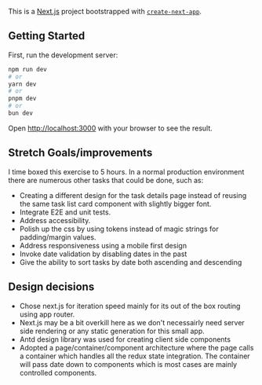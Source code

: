 This is a [Next.js](https://nextjs.org/) project bootstrapped with [`create-next-app`](https://github.com/vercel/next.js/tree/canary/packages/create-next-app).

## Getting Started

First, run the development server:

```bash
npm run dev
# or
yarn dev
# or
pnpm dev
# or
bun dev
```

Open [http://localhost:3000](http://localhost:3000) with your browser to see the result.


## Stretch Goals/improvements

I time boxed this exercise to 5 hours. In a normal production environment there are numerous other tasks that could be done, such as:

- Creating a different design for the task details page instead of reusing the same task list card component with slightly bigger font.
- Integrate E2E and unit tests.
- Address accessibility.
- Polish up the css by using tokens instead of magic strings for padding/margin values.
- Address responsiveness using a mobile first design
- Invoke date validation by disabling dates in the past
- Give the ability to sort tasks by date both ascending and descending

## Design decisions
- Chose next.js for iteration speed mainly for its out of the box routing using app router.
- Next.js may be a bit overkill here as we don't necessairly need server side rendering or any static generation for this small app.
- Antd design library was used for creating client side components
- Adopted a page/container/component architecture where the page calls a container which handles all the redux state integration. The container will pass date down to components which is most cases are mainly controlled components.
